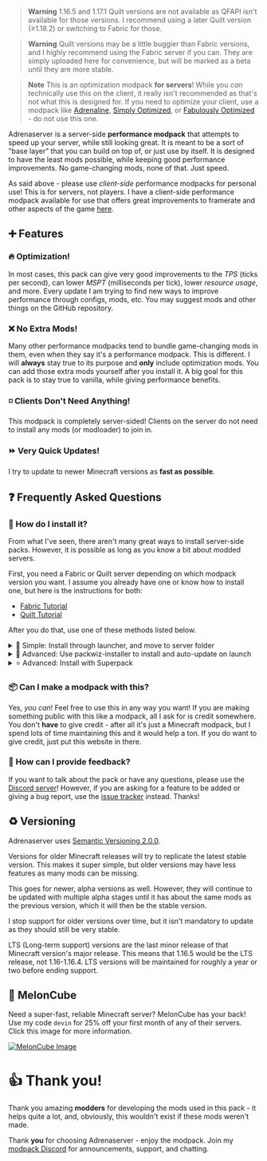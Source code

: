> **Warning**
> 1.16.5 and 1.17.1 Quilt versions are not available as QFAPI isn't available for those versions. I recommend using a later Quilt version (≥1.18.2) or switching to Fabric for those.

> **Warning**
> Quilt versions may be a little buggier than Fabric versions, and I highly recommend using the Fabric server if you can. They are simply uploaded here for convenience, but will be marked as a beta until they are more stable.

> **Note**
> This is an optimization modpack **for servers**! While you *can* technically use this on the client, it really isn't recommended as that's not what this is designed for. If you need to optimize your client, use a modpack like [Adrenaline](https://modrinth.com/modpack/adrenaline), [Simply Optimized](https://modrinth.com/modpack/sop), or [Fabulously Optimized](https://modrinth.com/modpack/fabulously-optimized) - do not use this one.

Adrenaserver is a server-side **performance modpack** that attempts to speed up your server, while still looking great. It is meant to be a sort of "base layer" that you can build on top of, or just use by itself. It is designed to have the least mods possible, while keeping good performance improvements. No game-changing mods, none of that. Just speed.

As said above - please use *client-side* performance modpacks for personal use! This is for servers, not players. I have a client-side performance modpack available for use that offers great improvements to framerate and other aspects of the game [here](https://modrinth.com/modpack/adrenaline).

## ➕ Features
### 🔥 Optimization!
In most cases, this pack can give very good improvements to the *TPS* (ticks per second), can lower *MSPT* (milliseconds per tick), lower *resource usage*, and more. Every update I am trying to find new ways to improve performance through configs, mods, etc. You may suggest mods and other things on the GitHub repository.

### ❌ No Extra Mods!
Many other performance modpacks tend to bundle game-changing mods in them, even when they say it's a performance modpack. This is different. I will **always** stay true to its purpose and **only** include optimization mods. You can add those extra mods yourself after you install it. A big goal for this pack is to stay true to vanilla, while giving performance benefits.

### ◽ Clients Don't Need Anything!
This modpack is completely server-sided! Clients on the server do not need to install any mods (or modloader) to join in.

### ⏩ Very Quick Updates!
I try to update to newer Minecraft versions as **fast as possible**.

## ❓ Frequently Asked Questions
### 🔧 How do I install it?
From what I've seen, there aren't many great ways to install server-side packs. However, it is possible as long as you know a bit about modded servers.

First, you need a Fabric or Quilt server depending on which modpack version you want. I assume you already have one or know how to install one, but here is the instructions for both:
- [Fabric Tutorial](https://fabricmc.net/wiki/player:tutorials:server:windows)
- [Quilt Tutorial](https://quiltmc.org/en/install/server/)

After you do that, use one of these methods listed below.

<details>
<summary>
🚀 Simple: Install through launcher, and move to server folder
</summary>

[Watch this video to learn how to download the modpack with a launcher](https://youtu.be/9-hT8V_wCqw). Make sure you have all the dependencies (linked in the description of the video).

After you have done that, simply move the `mods` folder and `config` folder that you have downloaded through the launcher to your Fabric/Quilt server folder.

</details>

<details>
<summary>
🧙 Advanced: Use packwiz-installer to install and auto-update on launch
</summary>

### **I can't stress this enough. Before doing any of this, *be sure to have backups of the server*. You do not want any loss of data, probably.**

[packwiz-installer](https://github.com/packwiz/packwiz-installer) is a useful tool that lets you automatically install and update a modpack through the `pack.toml` file of that pack.

Some server hosts may let you set a command that runs before the server actually starts. It's called a *pre-launch command*. I can't exactly help if you are using an external server provider as I do not know where they let you do that stuff, you will have to figure that out on your own.

First, you need to install `packwiz-installer-bootstrap` from [here](https://github.com/packwiz/packwiz-installer-bootstrap/releases). After that, move it to the same folder as your server's Fabric loader jar. This will usually be the root of the server.

Change `fabric` to `quilt` in the link if needed. You may also change the MC version of the modpack (available versions only).
```
java -jar packwiz-installer-bootstrap.jar -g -s server https://raw.githack.com/intergrav/Adrenaserver/main/versions/fabric/1.19.2/pack.toml
```

If you are running this server through a batch file or something like that, you can add this command before your server's launch command and it should work just fine.

*Having trouble? Join my Discord server and I *may* be able to help you. I'm not the most knowledgable on this stuff however. There's always the [packwiz wiki](https://packwiz.infra.link/tutorials/installing/packwiz-installer/#using-a-modpack-with-a-server) aswell.*

</details>

<details>
<summary>
⭐ Advanced: Install with Superpack
</summary>

You can use a useful tool by Gaming32 called Superpack to download this modpack's content and extract it to a folder - there doesn't seem to be any documentation yet, but this *is* here if you really want to try it. Here is the [Superpack repository](https://github.com/Gaming32/Superpack). Click [here](https://nightly.link/Gaming32/Superpack/workflows/maven/main/build-jars.zip) to download the latest version of Superpack.

*Just a note - I won't be giving support on how to install with this method. Please don't ask.*

</details>

### 📦 Can I make a modpack with this?
Yes, *you can*! Feel free to use this in any way you want! If you are making something public with this like a modpack, all I ask for is credit somewhere. You don't **have** to give credit - after all it's just a Minecraft modpack, but I spend lots of time maintaining this and it would help a ton. If you do want to give credit, just put this website in there.

### 💬 How can I provide feedback?
If you want to talk about the pack or have any questions, please use the [Discord server](https://discord.gg/36Tv44cYte)! However, if you are asking for a feature to be added or giving a bug report, use the [issue tracker](https://github.com/intergrav/Adrenaline/issues) instead. Thanks!

## ♻️ Versioning
Adrenaserver uses [Semantic Versioning 2.0.0](https://semver.org/).

Versions for older Minecraft releases will try to replicate the latest stable version. This makes it super simple, but older versions may have less features as many mods can be missing.

This goes for newer, alpha versions as well. However, they will continue to be updated with multiple alpha stages until it has about the same mods as the previous version, which it will then be the stable version.

I stop support for older versions over time, but it isn't mandatory to update as they should still be very stable.

LTS (Long-term support) versions are the last minor release of that Minecraft version's major release. This means that 1.16.5 would be the LTS release, not 1.16-1.16.4. LTS versions will be maintained for roughly a year or two before ending support.

## 🍉 MelonCube
Need a super-fast, reliable Minecraft server? MelonCube has your back! Use my code `devin` for 25% off your first month of any of their servers. Click this image for more information.

[![MelonCube Image](https://www.meloncube.net/partners/custom-banners/fc383dd6-4bb3-424f-b4fb-f540acb27e8b.png)](https://meloncube.net/devin)

# 👍 Thank you!
Thank you amazing **modders** for developing the mods used in this pack - it helps quite a lot, and, obviously, this wouldn't exist if these mods weren't made.

Thank **you** for choosing Adrenaserver - enjoy the modpack. Join my [modpack Discord](https://discord.gg/36Tv44cYte) for announcements, support, and chatting.

<script src="https://giscus.app/client.js"
        data-repo="intergrav/adrenaserver"
        data-repo-id="R_kgDOIltw2Q"
        data-category="giscus"
        data-category-id="DIC_kwDOIltw2c4CS_6V"
        data-mapping="pathname"
        data-strict="0"
        data-reactions-enabled="1"
        data-emit-metadata="0"
        data-input-position="top"
        data-theme="light"
        data-lang="en"
        data-loading="lazy"
        crossorigin="anonymous"
        async>
</script>
